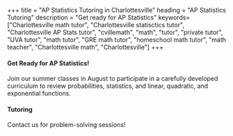 +++
title = "AP Statistics Tutoring in Charlottesville"
heading = "AP Statistics Tutoring"
description = "Get ready for AP Statistics"
keywords=["Charlottesville math tutor", "Charlottesville statisctics tutor", "Charlottesville AP Stats tutor", "cvillemath", "math", "tutor", "private tutor", "UVA tutor", "math tutor", "GRE math tutor", "homeschool math tutor", "math teacher", "Charlottesville math", "Charlottesville"]
+++

<div class="container">

<div class="row">

<div class="col-sm-8 left">

#### Get Ready for AP Statistics! 

Join our summer classes in August to participate in a carefully developed curriculum to review probabilities, statistics, and linear, quadratic, and exponential functions.



#### Tutoring

Contact us for problem-solving sessions!

</div>

<div class="col-sm-4">
<!-- 
<center>
<a href="https://allthingsalgebra.com/"><img alt="All Things Algebra" src="/images/LogoATA.png" width="55%" style="padding:20px;"></a><br>
<a href="https://artofproblemsolving.com/store/book/intro-algebra"><img alt="Algebra" src="/images/intro-algebra.gif" width="45%" style="padding:20px;"></a> <br>
<a href="https://bigideaslearning.com/programs/middle-school-modeling-real-life"><img alt="Middle School Math" src="/images/bim.png" width="90%" style="padding:20px;"></a>
</center> -->
</div>

</div></div>

